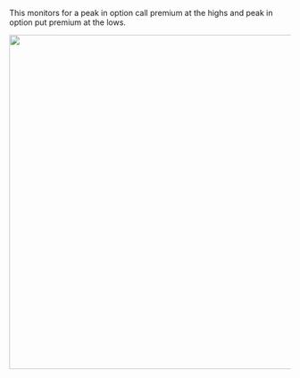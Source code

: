 This monitors for a peak in option call premium at the highs and peak in option put premium at the lows.

<img src="https://user-images.githubusercontent.com/75052782/203617924-2f99c52d-60d9-4e05-a542-b69285cacf15.png" width="800" height="600">


